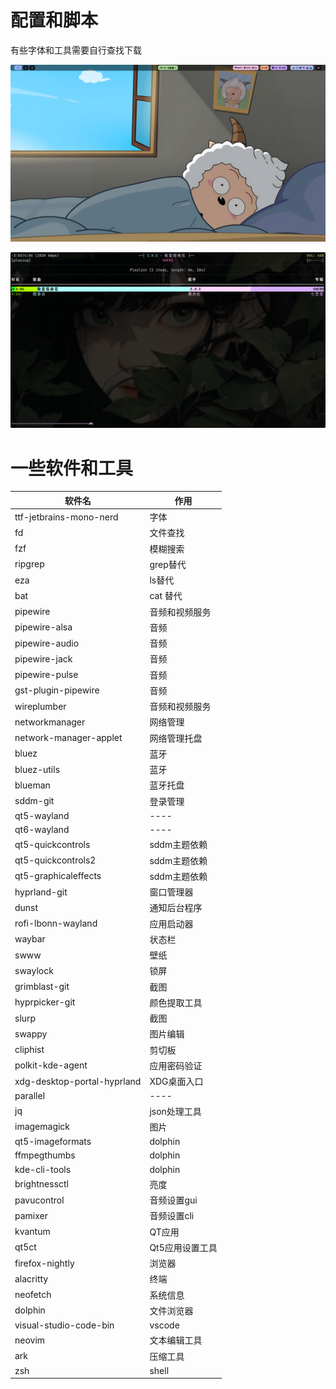 # 配置和脚本
有些字体和工具需要自行查找下载

![](./screenshots/screenshot.png)

![](./screenshots/music.png)

# 一些软件和工具

| 软件名                      | 作用            |
| -----                       | -----           |
| ttf-jetbrains-mono-nerd     | 字体            |
| fd                          | 文件查找        |
| fzf                         | 模糊搜索        |
| ripgrep                     | grep替代        |
| eza                         | ls替代          |
| bat                         | cat 替代        |
| pipewire                    | 音频和视频服务  |
| pipewire-alsa               | 音频            |
| pipewire-audio              | 音频            |
| pipewire-jack               | 音频            |
| pipewire-pulse              | 音频            |
| gst-plugin-pipewire         | 音频            |
| wireplumber                 | 音频和视频服务  |
| networkmanager              | 网络管理        |
| network-manager-applet      | 网络管理托盘    |
| bluez                       | 蓝牙            |
| bluez-utils                 | 蓝牙            |
| blueman                     | 蓝牙托盘        |
| sddm-git                    | 登录管理        |
| qt5-wayland                 | ----            |
| qt6-wayland                 | ----            |
| qt5-quickcontrols           | sddm主题依赖    |
| qt5-quickcontrols2          | sddm主题依赖    |
| qt5-graphicaleffects        | sddm主题依赖    |
| hyprland-git                | 窗口管理器      |
| dunst                       | 通知后台程序    |
| rofi-lbonn-wayland          | 应用启动器      |
| waybar                      | 状态栏          |
| swww                        | 壁纸            |
| swaylock                    | 锁屏            |
| grimblast-git               | 截图            |
| hyprpicker-git              | 颜色提取工具    |
| slurp                       | 截图            |
| swappy                      | 图片编辑        |
| cliphist                    | 剪切板          |
| polkit-kde-agent            | 应用密码验证    |
| xdg-desktop-portal-hyprland | XDG桌面入口     |
| parallel                    | ----            |
| jq                          | json处理工具    |
| imagemagick                 | 图片            |
| qt5-imageformats            | dolphin         |
| ffmpegthumbs                | dolphin         |
| kde-cli-tools               | dolphin         |
| brightnessctl               | 亮度            |
| pavucontrol                 | 音频设置gui     |
| pamixer                     | 音频设置cli     |
| kvantum                     | QT应用          |
| qt5ct                       | Qt5应用设置工具 |
| firefox-nightly             | 浏览器          |
| alacritty                   | 终端            |
| neofetch                    | 系统信息        |
| dolphin                     | 文件浏览器      |
| visual-studio-code-bin      | vscode          |
| neovim                      | 文本编辑工具    |
| ark                         | 压缩工具        |
| zsh                         | shell           |
